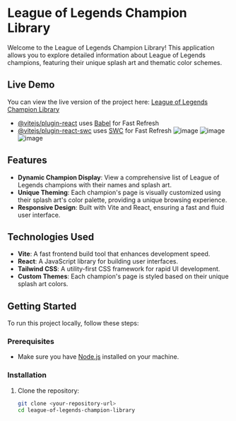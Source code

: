 # League of Legends Champion Library

Welcome to the League of Legends Champion Library! This application allows you to explore detailed information about League of Legends champions, featuring their unique splash art and thematic color schemes.

## Live Demo
You can view the live version of the project here: [League of Legends Champion Library](https://leagueoflegend-client.netlify.app/)


- [@vitejs/plugin-react](https://github.com/vitejs/vite-plugin-react/blob/main/packages/plugin-react/README.md) uses [Babel](https://babeljs.io/) for Fast Refresh
- [@vitejs/plugin-react-swc](https://github.com/vitejs/vite-plugin-react-swc) uses [SWC](https://swc.rs/) for Fast Refresh
![image](https://github.com/user-attachments/assets/83a1ec82-e7bc-49d1-a84a-dbba4c59cef8)
![image](https://github.com/user-attachments/assets/c62fc7db-da81-491f-9d1c-cded314803b3)
![image](https://github.com/user-attachments/assets/5830e36f-4d61-4ebf-93b1-709c6725b138)
## Features
- **Dynamic Champion Display**: View a comprehensive list of League of Legends champions with their names and splash art.
- **Unique Theming**: Each champion's page is visually customized using their splash art's color palette, providing a unique browsing experience.
- **Responsive Design**: Built with Vite and React, ensuring a fast and fluid user interface.

## Technologies Used
- **Vite**: A fast frontend build tool that enhances development speed.
- **React**: A JavaScript library for building user interfaces.
- **Tailwind CSS**: A utility-first CSS framework for rapid UI development.
- **Custom Themes**: Each champion's page is styled based on their unique splash art colors.

## Getting Started
To run this project locally, follow these steps:

### Prerequisites
- Make sure you have [Node.js](https://nodejs.org/) installed on your machine.

### Installation
1. Clone the repository:
   ```bash
   git clone <your-repository-url>
   cd league-of-legends-champion-library

